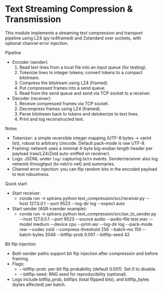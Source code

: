 # Text Streaming Compression & Transmission

This module implements a streaming text compression and transport pipeline using LZ4 (py-lz4framed) and Zstandard over sockets, with optional channel error injection.

Pipeline
- Encoder (sender):
  1. Read text lines from a local file into an input queue (for testing).
  2. Tokenize lines to integer tokens; convert tokens to a compact bitstream.
  3. Compress the bitstream using LZ4 (framed).
  4. Put compressed frames into a send queue.
  5. Read from the send queue and send via TCP socket to a receiver.
- Decoder (receiver):
  1. Receive compressed frames via TCP socket.
  2. Decompress frames using LZ4 (framed).
  3. Parse bitstream back to tokens and detokenize to text lines.
  4. Print and log reconstructed text.

Notes
- Tokenizer: a simple reversible integer mapping (UTF-8 bytes → varint list), robust to arbitrary Unicode. Default pack-mode is raw UTF-8.
- Framing: network uses a minimal 4-byte big-endian length header per payload (raw/LZ4/Zstd auto-sniffed on receiver).
- Logs: JSONL under `log/` capturing tx/rx events. Sender/receiver also log network throughput (tx-net/rx-net) and summaries.
- Channel error injection: you can flip random bits in the encoded payload to test robustness.

Quick start
- Start receiver:
  - conda run -n sptrans python text_compression/src/receiver.py --host 127.0.0.1 --port 9523 --log-dir log --expect auto
- Start sender (ASR→sender example):
  - conda run -n sptrans python text_compression/src/asr_to_sender.py --host 127.0.0.1 --port 9523 --source audio --audio-file test.wav --model medium --device cpu --print-asr --log-dir log --pack-mode raw --codec zstd --compress-threshold 256 --batch-ms 150 --batch-bytes 2048 --bitflip-prob 0.001 --bitflip-seed 42

Bit flip injection
- Both sender paths support bit flip injection after compression and before framing.
- Flags:
  - --bitflip-prob: per-bit flip probability (default 0.001). Set 0 to disable.
  - --bitflip-seed: RNG seed for reproducibility (optional).
- Logs include bitflip_prob, bitflips (total flipped bits), and bitflip_bytes (bytes affected) per batch.


